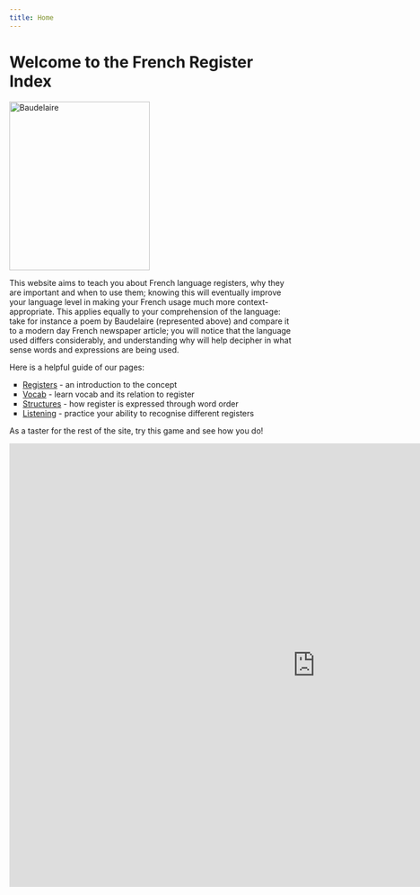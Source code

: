 ```yaml
---
title: Home
---
```


<h1>Welcome to the French Register Index</h1>
<img src="https://live.staticflickr.com/4116/4891173069_33a0f95c9f_b.jpg" alt="Baudelaire" style="width:250px;height:300px;">
<p>This website aims to teach you about French language registers, why they are important and when to use them; knowing this will eventually improve your language level in making your French usage much more context-appropriate. This applies equally to your comprehension of the language: take for instance a poem by Baudelaire (represented above) and compare it to a modern day French newspaper article; you will notice that the language used differs considerably, and understanding why will help decipher in what sense words and expressions are being used.</p>

<p>Here is a helpful guide of our pages:</p>
<ul style="list-style-type: square;">
<li><a href="page2.html">Registers</a> - an introduction to the concept</li>
<li><a href="page3.html">Vocab</a> - learn vocab and its relation to register</li>
<li><a href="page4.html">Structures</a> - how register is expressed through word order</li>
<li><a href="page5.html">Listening</a> - practice your ability to recognise different registers</li>
</ul>

<p>As a taster for the rest of the site, try this game and see how you do!</p>
<iframe src="https://h5p.org/h5p/embed/1238997" width="1090" height="789" frameborder="0" allowfullscreen="allowfullscreen" allow="geolocation *; microphone *; camera *; midi *; encrypted-media *" title="Multiple Choice"></iframe><script src="https://h5p.org/sites/all/modules/h5p/library/js/h5p-resizer.js" charset="UTF-8"></script>

